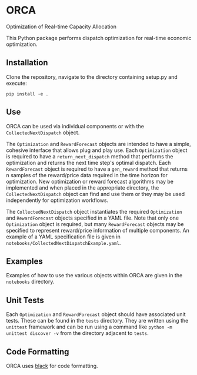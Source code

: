 # ORCA

Optimization of Real-time Capacity Allocation

This Python package performs dispatch optimization for real-time economic optimization. 

## Installation

Clone the repository, navigate to the directory containing setup.py and execute:
```
pip install -e .
```

## Use

ORCA can be used via individual components or with the `CollectedNextDispatch` object. 

The `Optimization` and `RewardForecast` objects are intended to have a simple, cohesive 
interface that allows plug and play use. Each `Optimization` object is required to have 
a `return_next_dispatch` method that performs the optimization and returns the next time 
step's optimal dispatch. Each `RewardForecast` object is required to have a `gen_reward` 
method that returns n samples of the reward/price data required in the time horizon for 
optimization. New optimization or reward forecast algorithms may be implemented and when 
placed in the appropriate directory, the `CollectedNextDispatch` object can find and use 
them or they may be used independently for optimization workflows.

The `CollectedNextDispatch` object instantiates the required `Optimization` and 
`RewardForecast` objects specified in a YAML file. Note that only one `Optimization` 
object is required, but many `RewardForecast` objects may be specified to represent 
reward/price information of multiple components. An example of a YAML specification file 
is given in `notebooks/CollectedNextDispatchExample.yaml`.

## Examples

Examples of how to use the various objects within ORCA are given in the `notebooks` 
directory.

## Unit Tests

Each `Optimization` and `RewardForecast` object should have associated unit tests. These 
can be found in the `tests` directory. They are written using the `unittest` framework 
and can be run using a command like `python -m unittest discover -v` from the directory 
adjacent to `tests`. 

## Code Formatting
ORCA uses [black](https://black.readthedocs.io/en/stable/) for code formatting.